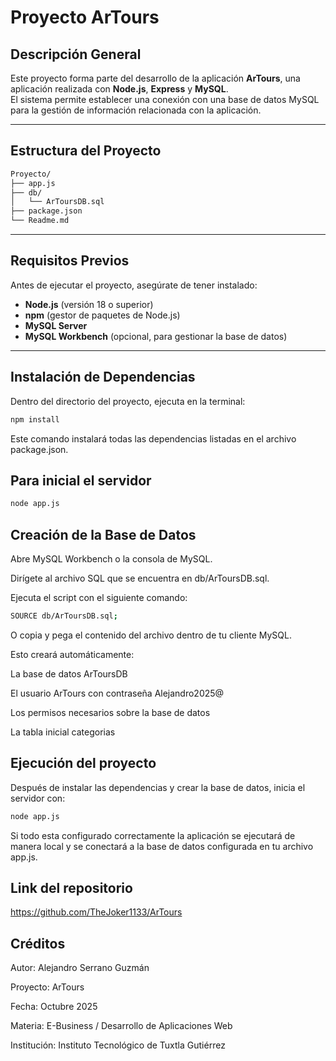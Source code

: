 # Proyecto ArTours

## Descripción General
Este proyecto forma parte del desarrollo de la aplicación **ArTours**, una aplicación realizada con **Node.js**, **Express** y **MySQL**.  
El sistema permite establecer una conexión con una base de datos MySQL para la gestión de información relacionada con la aplicación.

---

## Estructura del Proyecto

```bash
Proyecto/
├── app.js
├── db/
│   └── ArToursDB.sql
├── package.json
└── Readme.md
```


---

## Requisitos Previos

Antes de ejecutar el proyecto, asegúrate de tener instalado:

- **Node.js** (versión 18 o superior)
- **npm** (gestor de paquetes de Node.js)
- **MySQL Server**
- **MySQL Workbench** (opcional, para gestionar la base de datos)

---

## Instalación de Dependencias

Dentro del directorio del proyecto, ejecuta en la terminal:

```bash
npm install
```
Este comando instalará todas las dependencias listadas en el archivo package.json.

## Para inicial el servidor

```bash
node app.js
```
## Creación de la Base de Datos

Abre MySQL Workbench o la consola de MySQL.

Dirígete al archivo SQL que se encuentra en db/ArToursDB.sql.

Ejecuta el script con el siguiente comando:
```bash
SOURCE db/ArToursDB.sql;
```
O copia y pega el contenido del archivo dentro de tu cliente MySQL.

Esto creará automáticamente:

La base de datos ArToursDB

El usuario ArTours con contraseña Alejandro2025@

Los permisos necesarios sobre la base de datos

La tabla inicial categorias

## Ejecución del proyecto
Después de instalar las dependencias y crear la base de datos, inicia el servidor con:
``` bash
node app.js
```

Si todo esta configurado correctamente la aplicación se ejecutará de manera local y se conectará a la base de datos configurada en tu archivo app.js.

## Link del repositorio
https://github.com/TheJoker1133/ArTours

## Créditos

Autor: Alejandro Serrano Guzmán

Proyecto: ArTours

Fecha: Octubre 2025

Materia: E-Business / Desarrollo de Aplicaciones Web

Institución: Instituto Tecnológico de Tuxtla Gutiérrez